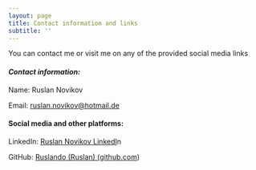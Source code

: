 ```yaml
---
layout: page
title: Contact information and links
subtitle: ''
---
```

You can contact me or visit me on any of the provided social media links

#### *Contact information:*

Name: Ruslan Novikov

Email: ruslan.novikov@hotmail.de

#### Social media and other platforms:

LinkedIn: [Ruslan Novikov LinkedI](https://www.linkedin.com/in/ruslannov/)n

GitHub: [Ruslando (Ruslan) (github.com](https://github.com/Ruslando))
